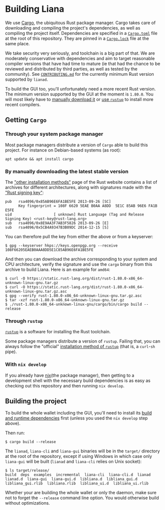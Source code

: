 # Building Liana

We use [Cargo](https://doc.rust-lang.org/stable/cargo/), the ubiquitous Rust package manager.
Cargo takes care of downloading and compiling the project's dependencies, as well as compiling the
project itself. Dependencies are specified in a [`Cargo.toml`](../Cargo.toml) file at the root of
this repository. They are pinned in a [`Cargo.lock`](../Cargo.lock) file at the same place.

We take security very seriously, and toolchain is a big part of that. We are moderately conservative
with dependencies and aim to target reasonable compiler versions that have had time to mature (ie
that had the chance to be reviewed and distributed by third parties, as well as tested by the
community).  See [`CONTRIBUTING.md`](../CONTRIBUTING.md) for the currently minimum Rust version
supported by `lianad`.

To build the GUI too, you'll unfortunately need a more recent Rust version. The minimum version
supported by the GUI at the moment is `1.80.0`. You will most likely have to [manually download
it](#by-manually-downloading-the-latest-stable-version) or [use `rustup`](#through-rustup) to
install more recent compilers.


## Getting `Cargo`

### Through your system package manager

Most package managers distribute a version of `Cargo` able to build this project. For instance on
Debian-based systems (as root):
```
apt update && apt install cargo
```

### By manually downloading the latest stable version

The ["other installation
methods"](https://forge.rust-lang.org/infra/other-installation-methods.html#standalone-installers)
page of the Rust website contains a list of archives for different architectures, along with
signatures made with the ["Rust signing key"](https://static.rust-lang.org/rust-key.gpg.ascii):
```
pub   rsa4096/0x85AB96E6FA1BE5FE 2013-09-26 [SC]
      Key fingerprint = 108F 6620 5EAE B0AA A8DD  5E1C 85AB 96E6 FA1B E5FE
uid                   [ unknown] Rust Language (Tag and Release Signing Key) <rust-key@rust-lang.org>
sub   rsa4096/0x8E9AA3F7AB3F5826 2013-09-26 [E]
sub   rsa4096/0x5CB4A9347B3B09DC 2014-12-15 [S]
```

You can therefore pull the key from either the above or from a keyserver:
```
$ gpg --keyserver hkps://keys.openpgp.org --receive 108F66205EAEB0AAA8DD5E1C85AB96E6FA1BE5FE
```

And then you can download the archive corresponding to your system and CPU architecture, verify the
signature and use the `cargo` binary from this archive to build Liana. Here is an example for
`amd64`:
```
$ curl -O https://static.rust-lang.org/dist/rust-1.80.0-x86_64-unknown-linux-gnu.tar.gz
$ curl -O https://static.rust-lang.org/dist/rust-1.80.0-x86_64-unknown-linux-gnu.tar.gz.asc
$ gpg --verify rust-1.80.0-x86_64-unknown-linux-gnu.tar.gz.asc
$ tar -xzf rust-1.80.0-x86_64-unknown-linux-gnu.tar.gz
$ ./rust-1.80.0-x86_64-unknown-linux-gnu/cargo/bin/cargo build --release
```

### Through `rustup`

[`rustup`](https://rust-lang.github.io/rustup/) is a software for installing the Rust toolchain.

Some package managers distribute a version of `rustup`. Failing that, you can always follow the
"official" [installation method of `rustup`](https://www.rust-lang.org/tools/install) (that is, a
`curl`-`sh` pipe).

### With `nix develop`

If you already have [nix](https://nixos.org)(the package manager), then getting to a development
shell with the necessary build dependencies is as easy as checking out this repository
and then running `nix develop`.


## Building the project

To build the whole wallet including the GUI, you'll need to install its [build and runtime
dependencies](https://github.com/wizardsardine/liana/tree/master/liana-gui#dependencies) first
(unless you used the `nix develop` step above).

Then run:

```
$ cargo build --release
```
The `lianad`, `liana-cli` and `liana-gui` binaries will be in the `target/` directory at the root of the
repository, except if using Windows in which case only `liana-gui` will be built
(`lianad` and `liana-cli` relies on Unix socket):
```
$ ls target/release/
build  deps  examples  incremental  liana-cli  liana-cli.d  lianad  lianad.d  liana-gui  liana-gui.d  libliana.d  libliana_gui.d  libliana_gui.rlib  libliana.rlib  libliana_ui.d  libliana_ui.rlib
```

Whether your are building the whole wallet or only the daemon, make sure not to forget the
`--release` command line option. You would otherwise build without optimizations.
